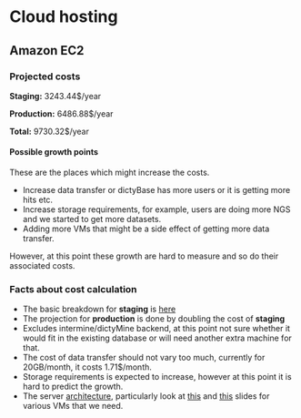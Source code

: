 # Cloud hosting
## Amazon EC2
### Projected costs
__Staging:__ 3243.44$/year

__Production:__ 6486.88$/year

__Total:__ 9730.32$/year

#### Possible growth points
These are the places which might increase the costs.
* Increase data transfer or dictyBase has more users or it is getting more hits etc.
* Increase storage requirements, for example, users are doing more NGS and we started to get more datasets.
* Adding more VMs that might be a side effect of getting more data transfer.

However, at this point these growth are hard to measure and so do their associated costs.

### Facts about cost calculation
+ The basic breakdown for __staging__ is [here](http://calculator.s3.amazonaws.com/index.html#r=IAD&s=EC2&key=calc-B1A81899-BEF5-46A6-BAA5-CD249B0A80D0)
+ The projection for __production__ is done by doubling the cost of __staging__
+ Excludes intermine/dictyMine backend, at this point not sure whether it would
  fit in the existing database or will need another extra machine for that.
+ The cost of data transfer should not vary too much, currently for 20GB/month, it costs 1.71$/month.
+ Storage requirements is expected to increase, however at this point it is hard to predict the growth.
+ The server [architecture](http://testgenomes.dictybase.org/server.slide),
  particularly look at [this](http://testgenomes.dictybase.org/server.slide#4) and
  [this](http://testgenomes.dictybase.org/server.slide#5) slides for various
  VMs that we need.


